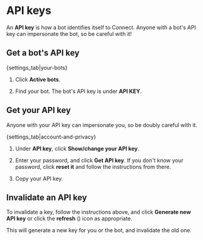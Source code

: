 # API keys

An **API key** is how a bot identifies itself to Connect. Anyone with a
bot's API key can impersonate the bot, so be careful with it!

## Get a bot's API key

{settings_tab|your-bots}

1. Click **Active bots**.

1. Find your bot. The bot's API key is under **API KEY**.

## Get your API key

Anyone with your API key can impersonate you, so be doubly careful with it.

{settings_tab|account-and-privacy}

1. Under **API key**, click **Show/change your API key**.

1. Enter your password, and click **Get API key**. If you don't know your
   password, click **reset it** and follow the
   instructions from there.

1. Copy your API key.

## Invalidate an API key

To invalidate a key, follow the instructions above, and click
**Generate new API key** or click the **refresh**
(<i class="fa fa-refresh"></i>) icon as appropriate.

This will generate a new key for you or the bot, and invalidate the old one.
